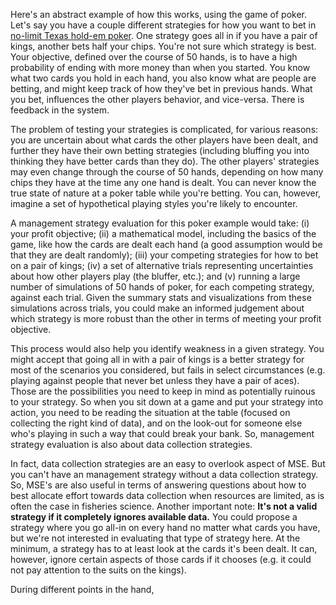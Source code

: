 Here's an abstract example of how this works, using the game of poker. Let's say you have a couple different strategies for how you want to bet in [no-limit Texas hold-em poker](https://en.wikipedia.org/wiki/Texas_hold_%27em). One strategy goes all in if you have a pair of kings, another bets half your chips. You're not sure which strategy is best. Your objective, defined over the course of 50 hands, is to have a high probability of ending with more money than when you started. You know what two cards you hold in each hand, you also know what are people are betting, and might keep track of how they've bet in previous hands. What you bet, influences the other players behavior, and vice-versa. There is feedback in the system.

The problem of testing your strategies is complicated, for various reasons: you are uncertain about what cards the other players have been dealt, and further they have their own betting strategies (including bluffing you into thinking they have better cards than they do). The other players' strategies may even change through the course of 50 hands, depending on how many chips they have at the time any one hand is dealt. You can never know the true state of nature at a poker table while you're betting. You can, however, imagine a set of hypothetical playing styles you're likely to encounter. 

A management strategy evaluation for this poker example would take: (i) your profit objective; (ii) a mathematical model, including the basics of the game, like how the cards are dealt each hand (a good assumption would be that they are dealt randomly); (iii) your competing strategies for how to bet on a pair of kings; (iv) a set of alternative trials representing uncertainties about how other players play (the bluffer, etc.); and (v) running a large number of simulations of 50 hands of poker, for each competing strategy, against each trial. Given the summary stats and visualizations from these simulations across trials, you could make an informed judgement about which strategy is more robust than the other in terms of meeting your profit objective. 

This process would also help you identify weakness in a given strategy. You might accept that going all in with a pair of kings is a better strategy for most of the scenarios you considered, but fails in select circumstances (e.g. playing against people that never bet unless they have a pair of aces). Those are the possibilities you need to keep in mind as potentially ruinous to your strategy. So when you sit down at a game and put your strategy into action, you need to be reading the situation at the table (focused on collecting the right kind of data), and on the look-out for someone else who's playing in such a way that could break your bank. So, management strategy evaluation is also about data collection strategies. 

In fact, data collection strategies are an easy to overlook aspect of MSE. But you can't have an management strategy without a data collection strategy. So, MSE's are also useful in terms of answering questions about how to best allocate effort towards data collection when resources are limited, as is often the case in fisheries science. Another important note: __It's not a valid strategy if it completely ignores available data.__ You could propose a strategy where you go all-in on every hand no matter what cards you have, but we're not interested in evaluating that type of strategy here. At the minimum, a strategy has to at least look at the cards it's been dealt. It can, however, ignore certain aspects of those cards if it chooses (e.g. it could not pay attention to the suits on the kings). 

During different points in the hand,   
